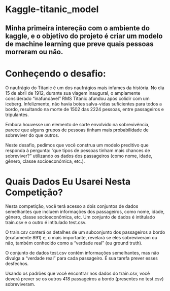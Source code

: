 # Kaggle-titanic_model

## Minha primeira intereção com o ambiente do kaggle, e o objetivo do projeto é criar um modelo de machine learning que preve quais pessoas morreram ou não.

# Conheçendo o desafio:
O naufrágio do Titanic é um dos naufrágios mais infames da história.
No dia 15 de abril de 1912, durante sua viagem inaugural, o amplamente considerado “inafundável” RMS Titanic afundou após colidir com um iceberg. Infelizmente, não havia botes salva-vidas suficientes para todos a bordo, resultando na morte de 1502 das 2224 pessoas, entre passageiros e tripulantes.

Embora houvesse um elemento de sorte envolvido na sobrevivência, parece que alguns grupos de pessoas tinham mais probabilidade de sobreviver do que outros.

Neste desafio, pedimos que você construa um modelo preditivo que responda à pergunta: “que tipos de pessoas tinham mais chances de sobreviver?” utilizando os dados dos passageiros (como nome, idade, gênero, classe socioeconômica, etc.).

# Quais Dados Eu Usarei Nesta Competição?
Nesta competição, você terá acesso a dois conjuntos de dados semelhantes que incluem informações dos passageiros, como nome, idade, gênero, classe socioeconômica, etc. Um conjunto de dados é intitulado train.csv e o outro é intitulado test.csv.

O train.csv conterá os detalhes de um subconjunto dos passageiros a bordo (exatamente 891) e, o mais importante, revelará se eles sobreviveram ou não, também conhecido como a “verdade real” (ou ground truth).

O conjunto de dados test.csv contém informações semelhantes, mas não divulga a “verdade real” para cada passageiro. É sua tarefa prever esses desfechos.

Usando os padrões que você encontrar nos dados do train.csv, você deverá prever se os outros 418 passageiros a bordo (presentes no test.csv) sobreviveram.
